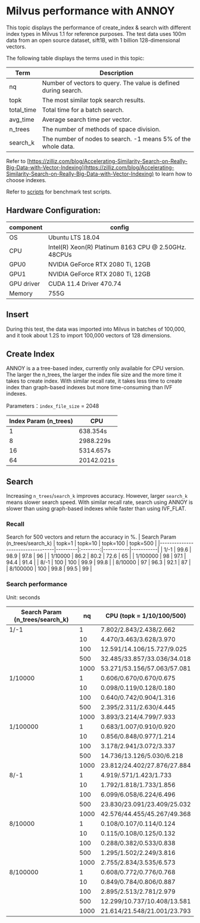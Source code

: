 # Milvus performance with ANNOY
This topic displays the performance of create_index & search with different index types in Milvus 1.1 for reference purposes. The test data uses 100m data from an open source dataset, sift1B, with 1 billion 128-dimensional vectors.

The following table displays the terms used in this topic:

| Term   | Description                                    |
| ---------- | ---------------------------------------- |
| nq         | Number of vectors to query. The value is defined during search.    |
| topk       | The most similar topk search results.  |
| total_time | Total time for a batch search.                 |
| avg_time   | Average search time per vector.       |
| n_trees | The number of methods of space division. |
| search_k | The number of nodes to search. -1 means 5% of the whole data. |

Refer to [https://zilliz.com/blog/Accelerating-Similarity-Search-on-Really-Big-Data-with-Vector-Indexing](https://zilliz.com/blog/Accelerating-Similarity-Search-on-Really-Big-Data-with-Vector-Indexing) to learn how to choose indexes.

Refer to [scripts](https://github.com/milvus-io/bootcamp/tree/1.1/benchmark_test/scripts) for benchmark test scripts.

## Hardware Configuration:
| component  | config                             |
| ---------- | ---------------------------------- |
| OS         | Ubuntu LTS 18.04                   |
| CPU        | Intel(R) Xeon(R) Platinum 8163 CPU @ 2.50GHz.  48CPUs |
| GPU0       | NVIDIA GeForce RTX 2080 Ti, 12GB |
| GPU1       | NVIDIA GeForce RTX 2080 Ti, 12GB |
| GPU driver | CUDA 11.4 Driver 470.74          |
| Memory     | 755G        |

## Insert

During this test, the data was imported into Milvus in batches of 100,000, and it took about 1.2S to import 100,000 vectors of 128 dimensions.

## Create Index

ANNOY is a a tree-based index, currently only available for CPU version. The larger the n_trees, the larger the index file size and the more time it takes to create index. With similar recall rate, it takes less time to create index than graph-based indexes but more time-consuming than IVF indexes.

Parameters：`index_file_size` = 2048

| Index Param  (n_trees)  | CPU         |
|-------------------------|-------------|
| 1                       | 638.354s    |
| 8                       | 2988.229s   |
| 16                      | 5314.657s   |
| 64                      | 20142.021s  |

## Search

Increasing `n_trees`/`search_k` improves accuracy. However, larger `search_k` means slower search speed. With similar recall rate, search using ANNOY is slower than using graph-based indexes while faster than using IVF_FLAT.


### Recall

Search for 500 vectors and return the accuracy in %.
| Search Param (n_trees/search_k)  | topk=1  | topk=10  | topk=100  | topk=500  |
|----------------------------------|---------|:--------:|-----------|-----------|
| 1/-1                             | 99.6    | 98.9     | 97.8      | 96        |
| 1/10000                          | 86.2    | 80.2     | 72.6      | 65        |
| 1/100000                         | 98      | 97.1     | 94.4      | 91.4      |
| 8/-1                             | 100     | 100      | 99.9      | 99.8      |
| 8/10000                          | 97      | 96.3     | 92.1      | 87        |
| 8/100000                         | 100     | 99.8     | 99.5      | 99        |


### Search performance

Unit: seconds

| Search Param (n_trees/search_k)  | nq    | CPU (topk = 1/10/100/500)    |
|----------------------------------|-------|------------------------------|
|               1/-1               | 1     | 7.802/2.843/2.438/2.662      |
|                                  | 10    | 4.470/3.463/3.628/3.970      |
|                                  | 100   | 12.591/14.106/15.727/9.025   |
|                                  | 500   | 32.485/33.857/33.036/34.018  |
|                                  | 1000  | 53.271/53.156/57.063/57.081  |
|             1/10000              | 1     | 0.606/0.670/0.670/0.675      |
|                                  | 10    | 0.098/0.119/0.128/0.180      |
|                                  | 100   | 0.640/0.742/0.904/1.316      |
|                                  | 500   | 2.395/2.311/2.630/4.445      |
|                                  | 1000  | 3.893/3.214/4.799/7.933      |
|             1/100000             | 1     | 0.683/1.007/0.910/0.920      |
|                                  | 10    | 0.856/0.848/0.977/1.214      |
|                                  | 100   | 3.178/2.941/3.072/3.337      |
|                                  | 500   | 14.736/13.126/5.030/6.218    |
|                                  | 1000  | 23.812/24.402/27.876/27.884  |
|               8/-1               | 1     | 4.919/.571/1.423/1.733       |
|                                  | 10    | 1.792/1.818/1.733/1.856      |
|                                  | 100   | 6.099/6.058/6.224/6.496      |
|                                  | 500   | 23.830/23.091/23.409/25.032  |
|                                  | 1000  | 42.576/44.455/45.267/49.368  |
|             8/10000              | 1     | 0.108/0.107/0.114/0.124      |
|                                  | 10    | 0.115/0.108/0.125/0.132      |
|                                  | 100   | 0.288/0.382/0.533/0.838      |
|                                  | 500   | 1.295/1.502/2.249/3.816      |
|                                  | 1000  | 2.755/2.834/3.535/6.573      |
|             8/100000             | 1     | 0.608/0.772/0.776/0.768      |
|                                  | 10    | 0.849/0.784/0.806/0.887      |
|                                  | 100   | 2.895/2.513/2.781/2.979      |
|                                  | 500   | 12.299/10.737/10.408/13.581  |
|                                  | 1000  | 21.614/21.548/21.001/23.793  |

